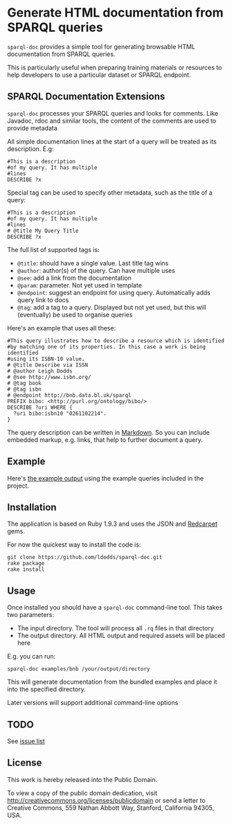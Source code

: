 # Generate HTML documentation from SPARQL queries

`sparql-doc` provides a simple tool for generating browsable HTML documentation 
from SPARQL queries.

This is particularly useful when preparing training materials or resources to 
help developers to use a particular dataset or SPARQL endpoint.

## SPARQL Documentation Extensions

`sparql-doc` processes your SPARQL queries and looks for comments. Like Javadoc, rdoc and 
similar tools, the content of the comments are used to provide metadata

All simple documentation lines at the start of a query will be treated as its description. E.g:

	#This is a description
	#of my query. It has multiple
	#lines
	DESCRIBE ?x 

Special tag can be used to specify other metadata, such as the title of a query:

	#This is a description
	#of my query. It has multiple
	#lines
	# @title My Query Title
	DESCRIBE ?x 

The full list of supported tags is:

* `@title`: should have a single value. Last title tag wins
* `@author`: author(s) of the query. Can have multiple uses
* `@see`: add a link from the documentation
* `@param`: parameter. Not yet used in template
* `@endpoint`: suggest an endpoint for using query. Automatically adds query link to docs
* `@tag`: add a tag to a query. Displayed but not yet used, but this will (eventually) be used to organise queries

Here's an example that uses all these:

	#This query illustrates how to describe a resource which is identified
	#by matching one of its properties. In this case a work is being identified
	#using its ISBN-10 value.
	# @title Describe via ISSN
	# @author Leigh Dodds
	# @see http://www.isbn.org/
	# @tag book
	# @tag isbn
	# @endpoint http://bnb.data.bl.uk/sparql 
	PREFIX bibo: <http://purl.org/ontology/bibo/> 
	DESCRIBE ?uri WHERE {
	  ?uri bibo:isbn10 "0261102214".
	}

The query description can be written in [Markdown](http://daringfireball.net/projects/markdown/). So 
you can include embedded markup, e.g. links, that help to further document a query.
 
## Example

Here's [the example output](http://ldodds.github.com/sparql-doc/) using the example queries included in the project.

## Installation

The application is based on Ruby 1.9.3 and uses the JSON and [Redcarpet](https://github.com/vmg/redcarpet) gems.

For now the quickest way to install the code is:

	git clone https://github.com/ldodds/sparql-doc.git
	rake package
	rake install
	
## Usage

Once installed you should have a `sparql-doc` command-line tool. This takes two parameters:

* The input directory. The tool will process all `.rq` files in that directory
* The output directory. All HTML output and required assets will be placed here
	
E.g. you can run:

	sparql-doc examples/bnb /your/output/directory
	
This will generate documentation from the bundled examples and place it into the specified 
directory.

Later versions will support additional command-line options

## TODO

See [issue list](https://github.com/ldodds/sparql-doc/issues)

## License

This work is hereby released into the Public Domain.

To view a copy of the public domain dedication, visit http://creativecommons.org/licenses/publicdomain or send a letter to Creative Commons, 559 Nathan Abbott Way, Stanford, California 94305, USA.